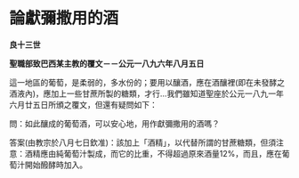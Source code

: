 # 論獻彌撒用的酒


**良十三世**

**聖職部致巴西某主教的覆文－－公元一八九六年八月五日**





這一地區的葡萄，是柔弱的，多水份的；要用以釀酒，應在酒釀裡(即在未發酵之酒液內)，應加上一些甘蔗所製的糖類，才行…我們雖知道聖座於公元一八九一年六月廿五日所頒之覆文，但還有疑問如下：

問：如此釀成的葡萄酒，可以安心地，用作獻彌撒用的酒嗎？

答案(由教宗於八月七日欽准)：該加上「酒精」，以代替所謂的甘蔗糖類，但須注意：酒精應由純葡萄汁製成，而它的比重，不得超過原來酒量12%，而且，應在葡萄汁開始醱酵時加入。


